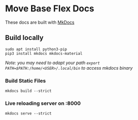 # Move Base Flex Docs

These docs are built with [MkDocs](https://mkdocs.org)

## Build locally

```
sudo apt install python3-pip
pip3 install mkdocs mkdocs-material
```

*Note: you may need to adapt your path `export PATH=$PATH:/home/<USER>/.local/bin` to access mkdocs binary*

### Build Static Files

```
mkdocs build --strict
```

### Live reloading server on :8000

```
mkdocs serve --strict
```